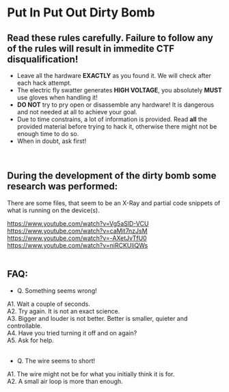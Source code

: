# Put In Put Out Dirty Bomb

## Read these rules carefully. Failure to follow any of the rules will result in immedite CTF disqualification!

- Leave all the hardware **EXACTLY** as you found it. We will check after each hack attempt.
- The electric fly swatter generates **HIGH VOLTAGE**, you absolutely **MUST** use gloves when handling it!
- **DO NOT** try to pry open or disassemble any hardware! It is dangerous and not needed at all to achieve your goal.
- Due to time constrains, a lot of information is provided. Read **all** the provided material before trying to hack it, otherwise there might not be enough time to do so.
- When in doubt, ask first!  
<br>

## During the development of the dirty bomb some research was performed:
There are some files, that seem to be an X-Ray and partial code snippets of what is running on the device(s).

https://www.youtube.com/watch?v=Vg5aSlD-VCU  
https://www.youtube.com/watch?v=caMit7nzJsM  
https://www.youtube.com/watch?v=-AXetJvTfU0  
https://www.youtube.com/watch?v=niRCKUliQWs  
<br>

## FAQ:
- Q. Something seems wrong!

A1. Wait a couple of seconds.  
A2. Try again. It is not an exact science.  
A3. Bigger and louder is not better. Better is smaller, quieter and controllable.  
A4. Have you tried turning it off and on again?  
A5. Ask for help.  
<br>
- Q. The wire seems to short!  

A1. The wire might not be for what you initially think it is for.   
A2. A small air loop is more than enough.  
